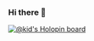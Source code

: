 ### Hi there 👋
[![@kid's Holopin board](https://holopin.me/kid)](https://holopin.io/@kid) 
<!--
**Buggy-coder/Buggy-coder** is a ✨ _special_ ✨ repository because its `README.md` (this file) appears on your GitHub profile.

Here are some ideas to get you started:

- 🔭 I’m currently working on ...
- 🌱 I’m currently learning ...
- 👯 I’m looking to collaborate on ...
- 🤔 I’m looking for help with ...
- 💬 Ask me about ...
- 📫 How to reach me: ...
- 😄 Pronouns: ...
- ⚡ Fun fact: ...
[![@kid's Holopin board](https://holopin.me/kid)](https://holopin.io/@kid)
